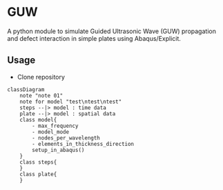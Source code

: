 # GUW
A python module to simulate Guided Ultrasonic Wave (GUW) propagation and defect interaction in simple plates using Abaqus/Explicit. 

## Usage
- Clone repository

```mermaid
classDiagram
    note "note 01"
    note for model "test\ntest\ntest"
    steps --|> model : time data
    plate --|> model : spatial data
    class model{
        - max_frequency
        - model_mode
        - nodes_per_wavelength
        - elements_in_thickness_direction
        setup_in_abaqus()
    }
    class steps{
    }
    class plate{
    }
```
